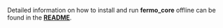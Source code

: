 Detailed information on how to install and run **fermo_core** offline can be found in the [**README**](https://github.com/fermo-metabolomics/fermo_core).